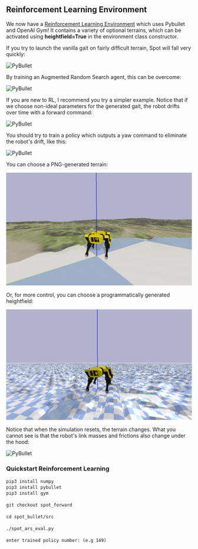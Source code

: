 ## Reinforcement Learning Environment

We now have a [Reinforcement Learning Environment](https://github.com/moribots/spot_mini_mini) which uses Pybullet and OpenAI Gym! It contains a variety of optional terrains, which can be activated using **heightfield=True** in the environment class constructor.

If you try to launch the vanilla gait on fairly difficult terrain, Spot will fall very quickly:

![PyBullet](assets/spot_rough_falls.gif)


By training an Augmented Random Search agent, this can be overcome:

![PyBullet](assets/spot_rough_ARS.gif)


If you are new to RL, I recommend you try a simpler example. Notice that if we choose non-ideal parameters for the generated gait, the robot drifts over time with a forward command:

![PyBullet](assets/spot_drift.gif)

You should try to train a policy which outputs a yaw command to eliminate the robot's drift, like this:

![PyBullet](assets/spot_no_drift.gif)

You can choose a PNG-generated terrain:

![PyBullet](assets/spot_png_terrain.png)

Or, for more control, you can choose a programmatically generated heightfield:

![PyBullet](assets/spot_prog_terrain.png)

Notice that when the simulation resets, the terrain changes. What you cannot see is that the robot's link masses and frictions also change under the hood:

![PyBullet](assets/spot_random_terrain.gif)

### Quickstart Reinforcement Learning

```
pip3 install numpy
pip3 install pybullet
pip3 install gym

git checkout spot_forward

cd spot_bullet/src

./spot_ars_eval.py

enter trained policy number: (e.g 149)
```